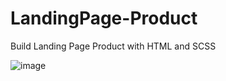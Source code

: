 # LandingPage-Product

Build Landing Page Product with HTML and SCSS

![image](https://i.ibb.co/k8sLmd9/Screenshot-2020-09-01-Landing-Page.png)
